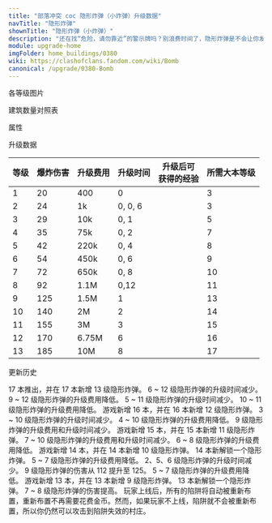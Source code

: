 ```yaml
---
title: "部落冲突 coc 隐形炸弹（小炸弹）升级数据"
navTitle: "隐形炸弹"
shownTitle: "隐形炸弹（小炸弹）"
description: "还在找“危险，请勿靠近”的警示牌吗？别浪费时间了，隐形炸弹是不会让你发现的，除非......"
module: upgrade-home
imgFolder: home_buildings/0380
wiki: https://clashofclans.fandom.com/wiki/Bomb
canonical: /upgrade/0380-Bomb
---
```


<UnitInfo :folder="$frontmatter.imgFolder" imgSrc="Bomb_info.png" :imgAlt="$frontmatter.navTitle" :description="$frontmatter.description" :isSmallImg="true" />

<SmallTitle>各等级图片</SmallTitle>

<Panel>
    <UnitImgGroup title="常规模型" :folder="$frontmatter.imgFolder">
        <UnitImg imgTitle="1 - 2 级" imgSrc="Bomb1.png" />
        <UnitImg imgTitle="3 - 4 级" imgSrc="Bomb3.png" />
        <UnitImg imgTitle="5 - 6 级" imgSrc="Bomb5.png" />
        <UnitImg imgTitle="7 - 8 级" imgSrc="Bomb7.png" />
        <UnitImg imgTitle="9 - 10 级" imgSrc="Bomb9.png" />
        <UnitImg imgTitle="11 - 12 级" imgSrc="Bomb11.png" />
        <UnitImg imgTitle="13 级" imgSrc="Bomb13.png" />
    </UnitImgGroup>
    <UnitImgGroup title="未重新布置" :folder="$frontmatter.imgFolder">
        <UnitImg imgTitle="1 - 2 级" imgSrc="Bomb1_unarmed.png" />
        <UnitImg imgTitle="3 - 4 级" imgSrc="Bomb3_unarmed.png" />
        <UnitImg imgTitle="5 - 6 级" imgSrc="Bomb5_unarmed.png" />
        <UnitImg imgTitle="7 - 8 级" imgSrc="Bomb7_unarmed.png" />
        <UnitImg imgTitle="9 - 10 级" imgSrc="Bomb9_unarmed.png" />
        <UnitImg imgTitle="11 - 12 级" imgSrc="Bomb11_unarmed.png" />
        <UnitImg imgTitle="13 级" imgSrc="Bomb13_unarmed.png" />
    </UnitImgGroup>
</Panel>

<SmallTitle>建筑数量对照表</SmallTitle>

<BuildingNum>
    <BuildingNumRow title="大本等级" num="1 - 2, 3 - 4, 5 - 6, 7 - 12, 13, 14 - 17" />
    <BuildingNumRow title="建筑数量" num="    0,     2,     4,      6,  7,       8" />
</BuildingNum>

<SmallTitle>属性</SmallTitle>

<UnitProperties>
    <UnitProperty pKey="占地面积" pValue="1×1" />
    <UnitProperty pKey="伤害类型" pValue="范围伤害" />
    <UnitProperty pKey="作用目标" pValue="仅地面目标" />
    <UnitProperty pKey="触发半径" pValue="1.5 格" />
    <UnitProperty pKey="伤害半径" pValue="3 格" />
    <UnitProperty pKey="爆炸延时" pValue="1.5 秒" />
</UnitProperties>

<SmallTitle>升级数据</SmallTitle>

<script setup>
const tableExtraInfo = [
    {
        "column": 2,
        "type": "cost",
        "gpClass": "building",
        "icon": "Gold"
    },
    {
        "column": 3,
        "type": "time",
        "gpClass": "building"
    },
    {
        "column": 4,
        "type": "exp",
        "icon": "Exp"
    }
];
</script>

<UnitTable :tableExtraInfo="tableExtraInfo">

| 等级 | 爆炸伤害 | 升级费用 |  升级时间  |升级后可<br>获得的经验| 所需大本等级 |
| ---- |    ---  |   ---   |    ---    |          ---        |     ---     |
|   1  |    20   |    400  |   0       |                     |       3     |
|   2  |    24   |     1k  |   0, 0, 6 |                     |       3     |
|   3  |    29   |    10k  |   0, 1    |                     |       5     |
|   4  |    35   |    75k  |   0, 2    |                     |       7     |
|   5  |    42   |   220k  |   0, 4    |                     |       8     |
|   6  |    54   |   450k  |   0, 6    |                     |       9     |
|   7  |    72   |   650k  |   0, 8    |                     |      10     |
|   8  |    92   |   1.1M  |   0,12    |                     |      11     |
|   9  |    125  |   1.5M  |   1       |                     |      13     |
|  10  |    140  |     2M  |   2       |                     |      14     |
|  11  |    155  |     3M  |   3       |                     |      15     |
|  12  |    170  |  6.75M  |   6       |                     |      16     |
|  13  |    185  |    10M  |   8       |                     |      17     |
</UnitTable>

<SmallTitle>更新历史</SmallTitle>

<Timeline>
    <TimelineItem date="2024/11/25">
        <TimelineRow>17 本推出，并在 17 本新增 13 级隐形炸弹。</TimelineRow>
        <TimelineRow>6 ~ 12 级隐形炸弹的升级时间减少。</TimelineRow>
        <TimelineRow>9 ~ 12 级隐形炸弹的升级费用降低。</TimelineRow>
    </TimelineItem>
    <TimelineItem date="2024/06/18">
        <TimelineRow>5 ~ 11 级隐形炸弹的升级时间减少。</TimelineRow>
        <TimelineRow>10 ~ 11 级隐形炸弹的升级费用降低。</TimelineRow>
    </TimelineItem>
    <TimelineItem date="2023/12/12">
        <TimelineRow>游戏新增 16 本，并在 16 本新增 12 级隐形炸弹。</TimelineRow>
        <TimelineRow>3 ~ 10 级隐形炸弹的升级时间减少。</TimelineRow>
        <TimelineRow>4 ~ 10 级隐形炸弹的升级费用降低。</TimelineRow>
    </TimelineItem>
    <TimelineItem date="2023/06/12">
        <TimelineRow>9 级隐形炸弹的升级费用和升级时间减少。</TimelineRow>
    </TimelineItem>
    <TimelineItem date="2022/10/10">
        <TimelineRow>游戏新增 15 本，并在 15 本新增 11 级隐形炸弹。</TimelineRow>
        <TimelineRow>7 ~ 10 级隐形炸弹的升级费用和升级时间减少。</TimelineRow>
    </TimelineItem>
    <TimelineItem date="2021/12/09">
        <TimelineRow>6 ~ 8 级隐形炸弹的升级费用降低。</TimelineRow>
    </TimelineItem>
    <TimelineItem date="2021/04/12">
        <TimelineRow>游戏新增 14 本，并在 14 本新增 10 级隐形炸弹。</TimelineRow>
        <TimelineRow>14 本新解锁一个隐形炸弹。</TimelineRow>
        <TimelineRow>5 ~ 7 级隐形炸弹的升级费用降低。</TimelineRow>
        <TimelineRow>2、5、6 级隐形炸弹的升级时间减少。</TimelineRow>
    </TimelineItem>
    <TimelineItem date="2021/01/20">
        <TimelineRow>9 级隐形炸弹的伤害从 112 提升至 125。</TimelineRow>
    </TimelineItem>
    <TimelineItem date="2020/03/30">
        <TimelineRow>5 ~ 7 级隐形炸弹的升级费用降低。</TimelineRow>
    </TimelineItem>
    <TimelineItem date="2019/12/09">
        <TimelineRow>游戏新增 13 本，并在 13 本新增 9 级隐形炸弹。</TimelineRow>
        <TimelineRow>13 本新解锁一个隐形炸弹。</TimelineRow>
    </TimelineItem>
    <TimelineItem date="2019/04/02">
        <TimelineRow>7 ~ 8 级隐形炸弹的伤害提高。</TimelineRow>
        <TimelineRow>玩家上线后，所有的陷阱将自动被重新布置，重新布置不再需要花费金币。然而，如果玩家不上线，陷阱就不会被重新布置，所以你仍然可以攻击到陷阱失效的村庄。</TimelineRow>
    </TimelineItem>
    <TimelineItem :historyBottom="true" />
</Timeline>